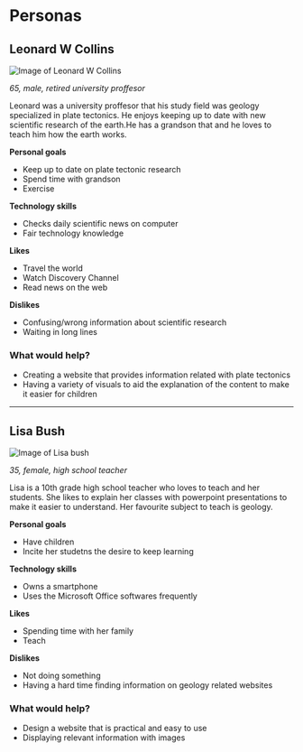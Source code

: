 # Personas

## Leonard W Collins
![Image of Leonard W Collins](http://static.ddmcdn.com/gif/grandpa-bill-2-300x300.jpg)

*65, male, retired university proffesor*

Leonard was a university proffesor that his study field was geology specialized in plate tectonics. He enjoys keeping up to date with new scientific research of the earth.He has a grandson that and he loves to teach him how the earth works.

**Personal goals**

- Keep up to date on plate tectonic research
- Spend time with grandson
- Exercise

**Technology skills**

- Checks daily scientific news on computer
- Fair technology knowledge

**Likes**

- Travel the world
- Watch Discovery Channel
- Read news on the web

**Dislikes**

- Confusing/wrong information about scientific research
- Waiting in long lines

### What would help?

- Creating a website that provides information related with plate tectonics
- Having a variety of visuals to aid the explanation of the content to make it easier for children

---

## Lisa Bush

![Image of Lisa bush](https://si0.twimg.com/profile_images/1351885919/Bush_zoomedout.jpg)

*35, female, high school teacher*

Lisa is a 10th grade high school teacher who loves to teach and her students. She likes to explain her classes with powerpoint presentations to make it easier to understand. Her favourite subject to teach is geology.

**Personal goals**

- Have children
- Incite her studetns the desire to keep learning

**Technology skills**

- Owns a smartphone
- Uses the Microsoft Office softwares frequently

**Likes**

- Spending time with her family
- Teach 

**Dislikes**

- Not doing something
- Having a hard time finding information on geology related websites

### What would help?

- Design a website that is practical and easy to use
- Displaying relevant information with images